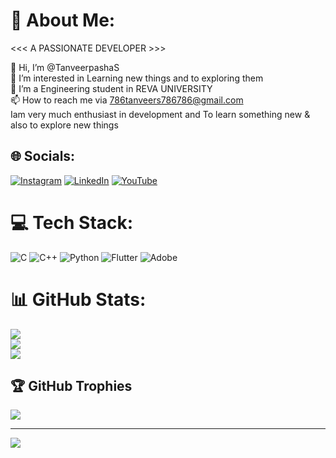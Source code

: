 # 💫 About Me:
  <<<  A PASSIONATE DEVELOPER  >>>


👋 Hi, I’m @TanveerpashaS<br>👀 I’m interested in Learning new things and to exploring them<br>🌱 I’m  a Engineering student in REVA UNIVERSITY<br>📫 How to reach me via 786tanveers786786@gmail.com<br>Iam very much enthusiast in development and To learn something new  &  also to explore new things <br>


## 🌐 Socials:
[![Instagram](https://img.shields.io/badge/Instagram-%23E4405F.svg?logo=Instagram&logoColor=white)](https://instagram.com/tanveer.s__00) [![LinkedIn](https://img.shields.io/badge/LinkedIn-%230077B5.svg?logo=linkedin&logoColor=white)](https://linkedin.com/in/tanveers786) [![YouTube](https://img.shields.io/badge/YouTube-%23FF0000.svg?logo=YouTube&logoColor=white)](https://youtube.com/@veergamer7434) 

# 💻 Tech Stack:
![C](https://img.shields.io/badge/c-%2300599C.svg?style=flat-square&logo=c&logoColor=white) ![C++](https://img.shields.io/badge/c++-%2300599C.svg?style=flat-square&logo=c%2B%2B&logoColor=white) ![Python](https://img.shields.io/badge/python-3670A0?style=flat-square&logo=python&logoColor=ffdd54) ![Flutter](https://img.shields.io/badge/Flutter-%2302569B.svg?style=flat-square&logo=Flutter&logoColor=white) ![Adobe](https://img.shields.io/badge/adobe-%23FF0000.svg?style=flat-square&logo=adobe&logoColor=white)
# 📊 GitHub Stats:
![](https://github-readme-stats.vercel.app/api?username=TanveerpashaS&theme=highcontrast&hide_border=false&include_all_commits=true&count_private=true)<br/>
![](https://github-readme-streak-stats.herokuapp.com/?user=TanveerpashaS&theme=highcontrast&hide_border=false)<br/>
![](https://github-readme-stats.vercel.app/api/top-langs/?username=TanveerpashaS&theme=highcontrast&hide_border=false&include_all_commits=true&count_private=true&layout=compact)

## 🏆 GitHub Trophies
![](https://github-profile-trophy.vercel.app/?username=TanveerpashaS&theme=radical&no-frame=false&no-bg=true&margin-w=4)

---
[![](https://visitcount.itsvg.in/api?id=TanveerpashaS&icon=5&color=11)](https://visitcount.itsvg.in)

